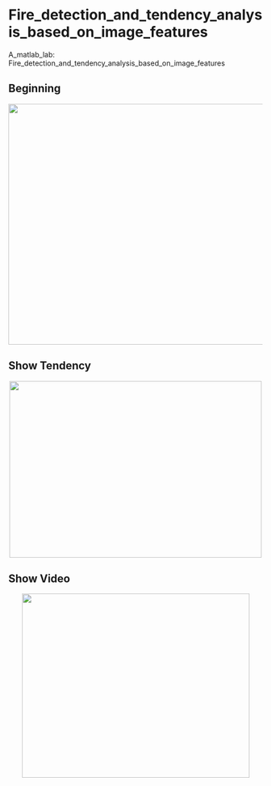 # Fire_detection_and_tendency_analysis_based_on_image_features
A_matlab_lab: Fire_detection_and_tendency_analysis_based_on_image_features
## Beginning 
<div align=center><img width="646" height="476" src="https://github.com/Gchinanty/Fire_detection_and_tendency_analysis_based_on_image_features/blob/master/Beginning.png"/></div>

## Show Tendency
<div align=center><img width="500" height="349" src="https://github.com/Gchinanty/Fire_detection_and_tendency_analysis_based_on_image_features/blob/master/show_tendency.png"/></div>

## Show Video
<div align=center><img width="451" height="364" src="https://github.com/Gchinanty/Fire_detection_and_tendency_analysis_based_on_image_features/blob/master/show_video.png"/></div>
